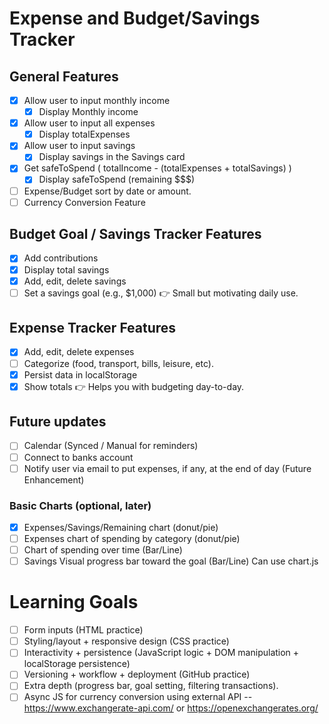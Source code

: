 # Expense and Budget/Savings Tracker

## General Features
- [x] Allow user to input monthly income
    - [x] Display Monthly income
- [x] Allow user to input all expenses
    - [x] Display totalExpenses
- [x]  Allow user to input savings
    - [x] Display savings in the Savings card
- [x] Get safeToSpend ( totalIncome - (totalExpenses + totalSavings) )
    - [x] Display safeToSpend (remaining $$$)
- [ ] Expense/Budget sort by date or amount.
- [ ] Currency Conversion Feature

## Budget Goal / Savings Tracker Features
- [x] Add contributions
- [x] Display total savings
- [x] Add, edit, delete savings
- [ ] Set a savings goal (e.g., $1,000)
👉 Small but motivating daily use.

## Expense Tracker Features
- [x] Add, edit, delete expenses
- [ ] Categorize (food, transport, bills, leisure, etc).
- [x] Persist data in localStorage
- [x] Show totals
👉 Helps you with budgeting day-to-day.

## Future updates
- [ ] Calendar (Synced / Manual for reminders)
- [ ] Connect to banks account
- [ ] Notify user via email to put expenses, if any, at the end of day (Future Enhancement)
### Basic Charts (optional, later)
- [x] Expenses/Savings/Remaining chart (donut/pie)
- [ ] Expenses chart of spending by category (donut/pie)
- [ ] Chart of spending over time (Bar/Line)
- [ ] Savings Visual progress bar toward the goal (Bar/Line)
Can use chart.js

# Learning Goals
- [ ] Form inputs (HTML practice)
- [ ] Styling/layout + responsive design (CSS practice)
- [ ] Interactivity + persistence (JavaScript logic + DOM manipulation + localStorage persistence)
- [ ] Versioning + workflow + deployment (GitHub practice)
- [ ] Extra depth (progress bar, goal setting, filtering transactions).
- [ ] Async JS for currency conversion using external API -- https://www.exchangerate-api.com/ or https://openexchangerates.org/